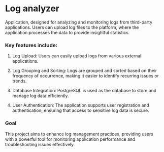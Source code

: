 # Log analyzer
Application, designed for analyzing and monitoring logs from third-party applications. Users can upload log files to the platform, where the application processes the data to provide insightful statistics. 

### Key features include:

1. Log Upload: Users can easily upload logs from various external applications.

2. Log Grouping and Sorting: Logs are grouped and sorted based on their frequency of occurrence, making it easier to identify recurring issues or trends.

3. Database Integration: PostgreSQL is used as the database to store and manage log data efficiently.

4. User Authentication: The application supports user registration and authentication, ensuring that access to sensitive log data is secure.

### Goal

This project aims to enhance log management practices, providing users with a powerful tool for monitoring application performance and troubleshooting issues effectively.
